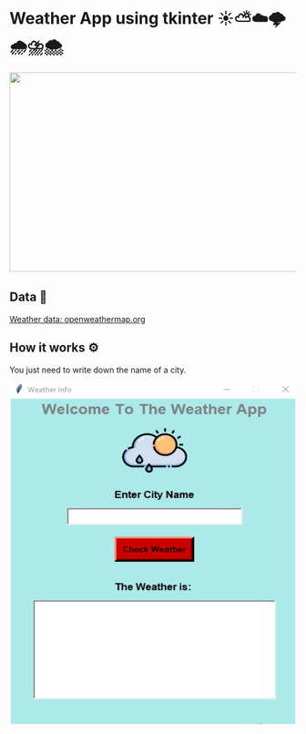 # Weather App using tkinter ☀️⛅☁️🌩️🌧️⛈️🌨️

<p align="center">
  <img width="650" height="350" src="https://icon-library.com/images/weather-icon-gif/weather-icon-gif-9.jpg">
</p>

## Data 📔

[Weather data: openweathermap.org](http://www.openweathermap.org)

## How it works ⚙️

You just need to write down the name of a city.

<p align="center">
  <img width="500" height="600" src="https://github.com/Pegah-Ardehkhani/WeatherApp/blob/main/App_Animation.gif">
</p>
